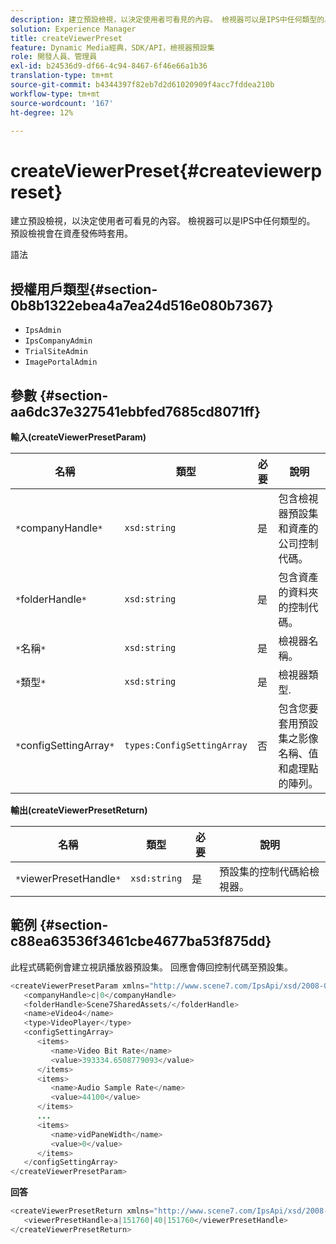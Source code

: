 ```yaml
---
description: 建立預設檢視，以決定使用者可看見的內容。 檢視器可以是IPS中任何類型的。 預設檢視會在資產發佈時套用。
solution: Experience Manager
title: createViewerPreset
feature: Dynamic Media經典，SDK/API，檢視器預設集
role: 開發人員、管理員
exl-id: b24536d9-df66-4c94-8467-6f46e66a1b36
translation-type: tm+mt
source-git-commit: b4344397f82eb7d2d61020909f4acc7fddea210b
workflow-type: tm+mt
source-wordcount: '167'
ht-degree: 12%

---
```


# createViewerPreset{#createviewerpreset}

建立預設檢視，以決定使用者可看見的內容。 檢視器可以是IPS中任何類型的。 預設檢視會在資產發佈時套用。

語法

## 授權用戶類型{#section-0b8b1322ebea4a7ea24d516e080b7367}

* `IpsAdmin`
* `IpsCompanyAdmin`
* `TrialSiteAdmin`
* `ImagePortalAdmin`

## 參數 {#section-aa6dc37e327541ebbfed7685cd8071ff}

**輸入(createViewerPresetParam)**

| 名稱 | 類型 | 必要 | 說明 |
|---|---|---|---|
| `*`companyHandle`*` | `xsd:string` | 是 | 包含檢視器預設集和資產的公司控制代碼。 |
| `*`folderHandle`*` | `xsd:string` | 是 | 包含資產的資料夾的控制代碼。 |
| `*`名稱`*` | `xsd:string` | 是 | 檢視器名稱。 |
| `*`類型`*` | `xsd:string` | 是 | 檢視器類型. |
| `*`configSettingArray`*` | `types:ConfigSettingArray` | 否 | 包含您要套用預設集之影像名稱、值和處理點的陣列。 |

**輸出(createViewerPresetReturn)**

| 名稱 | 類型 | 必要 | 說明 |
|---|---|---|---|
| `*`viewerPresetHandle`*` | `xsd:string` | 是 | 預設集的控制代碼給檢視器。 |

## 範例 {#section-c88ea63536f3461cbe4677ba53f875dd}

此程式碼範例會建立視訊播放器預設集。 回應會傳回控制代碼至預設集。

```java
<createViewerPresetParam xmlns="http://www.scene7.com/IpsApi/xsd/2008-01-15">
   <companyHandle>c|0</companyHandle>
   <folderHandle>Scene7SharedAssets/</folderHandle>
   <name>eVideo4</name>
   <type>VideoPlayer</type>
   <configSettingArray>
      <items>
         <name>Video Bit Rate</name>
         <value>393334.6508779093</value>
      </items>
      <items>
         <name>Audio Sample Rate</name>
         <value>44100</value>
      </items>
      ...
      <items>
         <name>vidPaneWidth</name>
         <value>0</value>
      </items>
   </configSettingArray>
</createViewerPresetParam>
```

**回答**

```java
<createViewerPresetReturn xmlns="http://www.scene7.com/IpsApi/xsd/2008-01-15">
   <viewerPresetHandle>a|151760|40|151760</viewerPresetHandle>
</createViewerPresetReturn>
```

